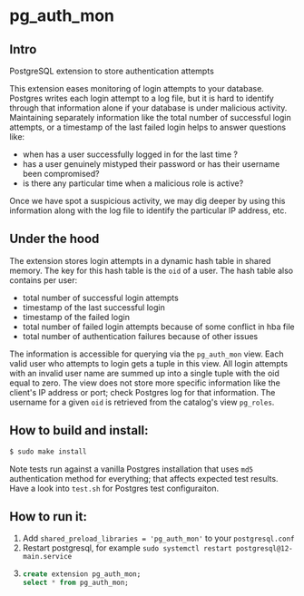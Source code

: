 # pg_auth_mon

## Intro

PostgreSQL extension to store authentication attempts

This extension eases monitoring of login attempts to your
database. Postgres writes each login attempt to a log file, but it is
hard to identify through that information alone if your database
is under malicious activity. Maintaining separately information like the total number of successful login attempts, or a timestamp of the last failed login helps to answer questions like:
- when has a user successfully logged in for the last time ?
- has a user genuinely mistyped their password or has their username been
compromised?
- is there any particular time when a malicious role is active?

Once we have spot a suspicious activity, we may dig
deeper by using this information along with the log file to identify the
particular IP address, etc.


## Under the hood

The extension stores login attempts in a dynamic hash table in shared
memory. The key for this hash table is the `oid` of a user. The hash table also contains per user:
- total number of successful login attempts
- timestamp of the last successful login
- timestamp of the failed login
- total number of failed login attempts because of some conflict in hba file
- total number of authentication failures because of other issues

The information is accessible for querying via the `pg_auth_mon` view. Each valid user who attempts to login gets a tuple in this view. All login attempts with an invalid user name are summed up into a single
tuple with the oid equal to zero. The view does not store more specific information like the client's IP address or port; check Postgres log for that information. The username for a given `oid` is retrieved from the catalog's view `pg_roles`.


## How to build and install:

```bash
$ sudo make install
```

Note tests run against a vanilla Postgres installation that uses `md5` authentication method for everything;
that affects expected test results. Have a look into `test.sh` for Postgres test configuraiton.

## How to run it:

1. Add `shared_preload_libraries = 'pg_auth_mon'` to your `postgresql.conf`
2. Restart postgresql, for example `sudo systemctl restart postgresql@12-main.service`
3. ```sql
   create extension pg_auth_mon;
   select * from pg_auth_mon;
```

